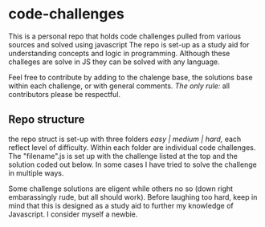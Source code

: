 # code-challenges

This is a personal repo that holds code challenges pulled from various sources and solved using javascript
The repo is set-up as a study aid for understanding concepts and logic in programming. Although these challeges are solve in JS they can be solved with any language. 

Feel free to contribute by adding to the chalenge base, the solutions base within each challenge, or with general comments. *The only rule:* all contributors please be respectful.


## Repo structure
the repo struct is set-up with three folders *easy | medium | hard,* each reflect level of difficulty. Within each folder are individual code challenges. The "filename".js is set up with the challenge listed at the top and the solution coded out below. In some cases I have tried to solve the challenge in multiple ways. 

Some challenge solutions are eligent while others no so (down right embarassingly rude, but all should work). Before laughing too hard, keep in mind that this is designed as a study aid to further my knowledge of Javascript. I consider myself a newbie. 


